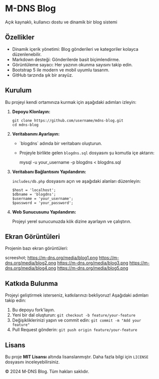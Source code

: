 
M-DNS Blog
==========

Açık kaynaklı, kullanıcı dostu ve dinamik bir blog sistemi

Özellikler
----------

*   Dinamik içerik yönetimi: Blog gönderileri ve kategoriler kolayca düzenlenebilir.
*   Markdown desteği: Gönderilerde basit biçimlendirme.
*   Görüntüleme sayacı: Her yazının okunma sayısını takip edin.
*   Bootstrap 5 ile modern ve mobil uyumlu tasarım.
*   GitHub tarzında şık bir arayüz.

Kurulum
-------

Bu projeyi kendi ortamınıza kurmak için aşağıdaki adımları izleyin:

1.  **Depoyu Klonlayın:**
    
        git clone https://github.com/username/mdns-blog.git
        cd mdns-blog
    
2.  **Veritabanını Ayarlayın:**
    
    *   \`blogdns\` adında bir veritabanı oluşturun.
    *   Projeyle birlikte gelen `blogdns.sql` dosyasını şu komutla içe aktarın:
    
        mysql -u your_username -p blogdns < blogdns.sql
    
3.  **Veritabanı Bağlantısını Yapılandırın:**
    
    `includes/db.php` dosyasını açın ve aşağıdaki alanları düzenleyin:
    
        
        $host = 'localhost';
        $dbname = 'blogdns';
        $username = 'your_username';
        $password = 'your_password';
    
4.  **Web Sunucusunu Yapılandırın:**
    
    Projeyi yerel sunucunuzda kök dizine ayarlayın ve çalıştırın.
    

Ekran Görüntüleri
-----------------

Projenin bazı ekran görüntüleri:

screeshot;
https://m-dns.org/media/blog1.png
https://m-dns.org/media/blog2.png
https://m-dns.org/media/blog3.png
https://m-dns.org/media/blog4.png
https://m-dns.org/media/blog5.png

Katkıda Bulunma
---------------

Projeyi geliştirmek isterseniz, katkılarınızı bekliyoruz! Aşağıdaki adımları takip edin:

1.  Bu depoyu fork'layın.
2.  Yeni bir dal oluşturun: `git checkout -b feature/your-feature`
3.  Değişikliklerinizi yapın ve commit edin: `git commit -m "Add your feature"`
4.  Pull Request gönderin: `git push origin feature/your-feature`

Lisans
------

Bu proje **MIT Lisansı** altında lisanslanmıştır. Daha fazla bilgi için `LICENSE` dosyasını inceleyebilirsiniz.

© 2024 M-DNS Blog. Tüm hakları saklıdır.
